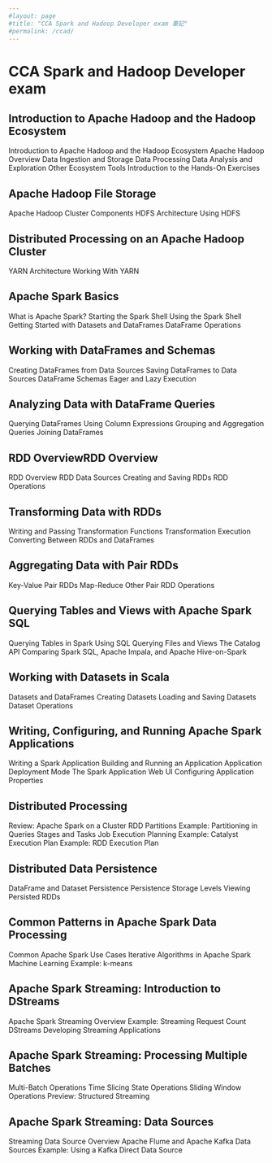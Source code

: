 ```yaml
---
#layout: page
#title: "CCA Spark and Hadoop Developer exam 筆記"
#permalink: /ccad/
---
```

# CCA Spark and Hadoop Developer exam

## Introduction to Apache Hadoop and the Hadoop Ecosystem 

Introduction to Apache Hadoop and the Hadoop Ecosystem
Apache Hadoop Overview
Data Ingestion and Storage
Data Processing 
Data Analysis and Exploration
Other Ecosystem Tools
Introduction to the Hands-On Exercises

## Apache Hadoop File Storage
Apache Hadoop Cluster Components
HDFS Architecture
Using HDFS 

## Distributed Processing on an Apache Hadoop Cluster

YARN Architecture
Working With YARN

## Apache Spark Basics

What is Apache Spark?
Starting the Spark Shell
Using the Spark Shell 
Getting Started with Datasets and DataFrames
DataFrame Operations
## Working with DataFrames and Schemas

Creating DataFrames from Data Sources
Saving DataFrames to Data Sources
DataFrame Schemas 
Eager and Lazy Execution

## Analyzing Data with DataFrame Queries

Querying DataFrames Using Column Expressions
Grouping and Aggregation Queries
Joining DataFrames 

## RDD OverviewRDD Overview

RDD Overview 
RDD Data Sources
Creating and Saving RDDs 
RDD Operations

## Transforming Data with RDDs

Writing and Passing Transformation Functions 
Transformation Execution
Converting Between RDDs and DataFrames 

## Aggregating Data with Pair RDDs

Key-Value Pair RDDs 
Map-Reduce
Other Pair RDD Operations 
 

## Querying Tables and Views with Apache Spark SQL

Querying Tables in Spark Using SQL 
Querying Files and Views
The Catalog API 
Comparing Spark SQL, Apache Impala, and Apache Hive-on-Spark
 

## Working with Datasets in Scala

Datasets and DataFrames 
Creating Datasets
Loading and Saving Datasets 
Dataset Operations
 

## Writing, Configuring, and Running Apache Spark Applications

Writing a Spark Application 
Building and Running an Application
Application Deployment Mode 
The Spark Application Web UI
Configuring Application Properties

## Distributed Processing

Review: Apache Spark on a Cluster 
RDD Partitions
Example: Partitioning in Queries 
Stages and Tasks
Job Execution Planning 
Example: Catalyst Execution Plan
Example: RDD Execution Plan 

## Distributed Data Persistence

DataFrame and Dataset Persistence 
Persistence Storage Levels
Viewing Persisted RDDs 

## Common Patterns in Apache Spark Data Processing

Common Apache Spark Use Cases 
Iterative Algorithms in Apache Spark
Machine Learning 
Example: k-means

## Apache Spark Streaming: Introduction to DStreams

Apache Spark Streaming Overview 
Example: Streaming Request Count
DStreams 
Developing Streaming Applications

## Apache Spark Streaming: Processing Multiple Batches

Multi-Batch Operations 
Time Slicing
State Operations 
Sliding Window Operations
Preview: Structured Streaming 

## Apache Spark Streaming: Data Sources

Streaming Data Source Overview 
Apache Flume and Apache Kafka Data Sources
Example: Using a Kafka Direct Data Source 